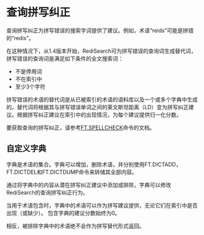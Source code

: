 # 查询拼写纠正

查询拼写纠正为拼写错误的搜索字词提供了建议。例如，术语“reids”可能是拼错的“redis”。

在这种情况下，从1.4版本开始，RediSearch可为拼写错误的查询词生成替代词，拼写错误的查询词是满足如下条件的全文搜索词：
 
- 不是停用词
- 不在索引中
- 至少3个字符

拼写错误的术语的替代词是从已被索引的术语的语料库以及一个或多个字典中生成的。替代词将根据其与拼写错误单词之间的莱文斯坦距离（LD）变为拼写纠正建议。根据拼写纠正建议在索引中的出现情况，为每个建议提供归一化分数。

要获取查询的拼写纠正，请参考[FT.SPELLCHECK](https://oss.redislabs.com/redisearch/Commands/#ftspellcheck)命令的文档。

## 自定义字典

字典是术语的集合。字典可以增加，删除术语，并分别使用FT.DICTADD，FT.DICTDEL和FT.DICTDUMP命令来转储其全部内容。

通过将字典中的内容从潜在拼写纠正建议中添加或排除，字典可以修改RediSearch的查询拼写纠正行为。

当用于术语包含时，字典中的术语可以作为拼写建议提供，无论它们在索引中是否出现（或缺少）。 包含字典的建议分数始终为0。

相反，被排除字典中的术语绝不会作为拼写替代形式返回。
